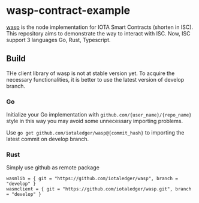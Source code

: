 # wasp-contract-example

[wasp](https://github.com/iotaledger/wasp) is the node implementation for IOTA Smart Contracts (shorten in ISC).
This repository aims to demonstrate the way to interact with ISC. Now, ISC support 3 languages Go, Rust, Typescript.

## Build

THe client library of wasp is not at stable version yet. To acquire the necessary functionalities, it is better to use the latest version of develop branch.

### Go

Initialize your Go implementation with `github.com/{user_name}/{repo_name}` style in this way you may avoid some unnecessary importing problems.

Use `go get github.com/iotaledger/wasp@{commit_hash}` to importing the latest commit on develop branch.

### Rust

Simply use github as remote package 

```
wasmlib = { git = "https://github.com/iotaledger/wasp", branch = "develop" }
wasmclient = { git = "https://github.com/iotaledger/wasp.git", branch = "develop" }
```


